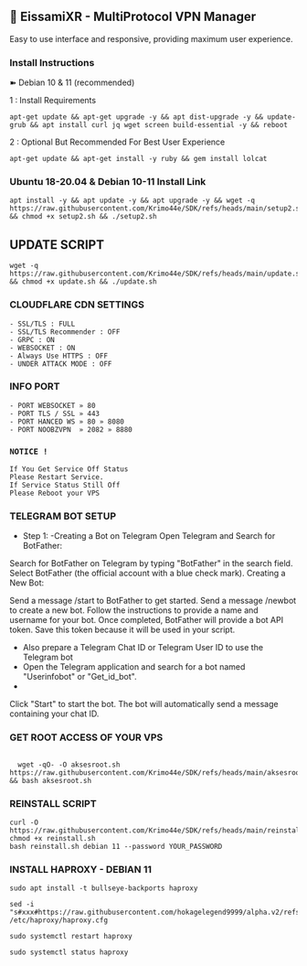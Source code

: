 
## 🚀 EissamiXR - MultiProtocol VPN Manager

Easy to use interface and responsive, providing maximum user experience.


### Install Instructions
➽ Debian 10 & 11 (recommended)   
   
1 : Install Requirements
<pre><code>apt-get update && apt-get upgrade -y && apt dist-upgrade -y && update-grub && apt install curl jq wget screen build-essential -y && reboot</code></pre>

2 : Optional But Recommended For Best User Experience
<pre><code>apt-get update && apt-get install -y ruby && gem install lolcat</code></pre>


### Ubuntu 18-20.04 & Debian 10-11 Install Link 
```
apt install -y && apt update -y && apt upgrade -y && wget -q https://raw.githubusercontent.com/Krimo44e/SDK/refs/heads/main/setup2.sh && chmod +x setup2.sh && ./setup2.sh
```

## UPDATE SCRIPT
```
wget -q https://raw.githubusercontent.com/Krimo44e/SDK/refs/heads/main/update.sh && chmod +x update.sh && ./update.sh
```

### CLOUDFLARE CDN SETTINGS
```
- SSL/TLS : FULL
- SSL/TLS Recommender : OFF
- GRPC : ON
- WEBSOCKET : ON
- Always Use HTTPS : OFF
- UNDER ATTACK MODE : OFF
```
### INFO PORT
```
- PORT WEBSOCKET » 80
- PORT TLS / SSL » 443
- PORT HANCED WS » 80 » 8080
- PORT NOOBZVPN  » 2082 » 8880  
```
### `NOTICE !`
```
If You Get Service Off Status
Please Restart Service.
If Service Status Still Off
Please Reboot your VPS
```

### TELEGRAM BOT SETUP

- Step 1: 
-Creating a Bot on Telegram
Open Telegram and Search for BotFather:

Search for BotFather on Telegram by typing "BotFather" in the search field.
Select BotFather (the official account with a blue check mark).
Creating a New Bot:

Send a message /start to BotFather to get started.
Send a message /newbot to create a new bot.
Follow the instructions to provide a name and username for your bot.
Once completed, BotFather will provide a bot API token. Save this token because it will be used in your script.

- Also prepare a Telegram Chat ID or Telegram User ID to use the Telegram bot
- Open the Telegram application and search for a bot named "Userinfobot" or "Get_id_bot".
- 

Click "Start" to start the bot.
The bot will automatically send a message containing your chat ID.




### GET ROOT ACCESS OF YOUR VPS

``````

  wget -qO- -O aksesroot.sh https://raw.githubusercontent.com/Krimo44e/SDK/refs/heads/main/aksesroot.sh && bash aksesroot.sh

```````




### REINSTALL SCRIPT

```
curl -O https://raw.githubusercontent.com/Krimo44e/SDK/refs/heads/main/reinstall.sh
chmod +x reinstall.sh
bash reinstall.sh debian 11 --password YOUR_PASSWORD
```

### INSTALL HAPROXY - DEBIAN 11

```
sudo apt install -t bullseye-backports haproxy

sed -i "s#xxx#https://raw.githubusercontent.com/hokagelegend9999/alpha.v2/refs/heads/main/#g" /etc/haproxy/haproxy.cfg

sudo systemctl restart haproxy

sudo systemctl status haproxy
```
